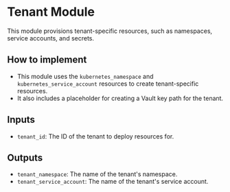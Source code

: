 # Tenant Module

This module provisions tenant-specific resources, such as namespaces, service accounts, and secrets.

## How to implement

- This module uses the `kubernetes_namespace` and `kubernetes_service_account` resources to create tenant-specific resources.
- It also includes a placeholder for creating a Vault key path for the tenant.

## Inputs

- `tenant_id`: The ID of the tenant to deploy resources for.

## Outputs

- `tenant_namespace`: The name of the tenant's namespace.
- `tenant_service_account`: The name of the tenant's service account.
